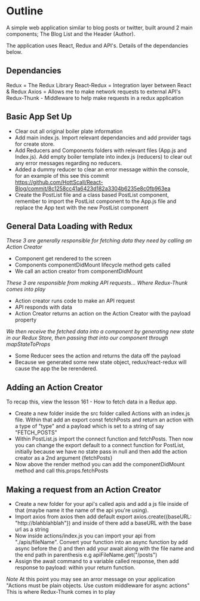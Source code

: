<h1 align="centre">Outline</h1>

A simple web application similar to blog posts or twitter, built around 2 main components; The Blog List and the Header (Author).

The application uses React, Redux and API's. Details of the dependancies below.

<h2 align="centre">Dependancies</h2>

Redux = The Redux Library
React-Redux = Integration layer between React & Redux
Axios = Allows me to make network requests to external API's
Redux-Thunk - Middleware to help make requests in a redux application

<h2 align="centre"> Basic App Set Up </h2>

- Clear out all original boiler plate information
- Add main index.js. Import relevant dependancies and add provider tags for create store.
- Add Reducers and Components folders with relevant files (App.js and Index.js). Add empty boiler template into index.js (reducers) to clear out any error messages regarding no reducers.
- Added a dummy reducer to clear an error message within the console, for an example of this see this commit https://github.com/HottScall/React-Blog/commit/8c1258cc41a6423d182a3304b6235e8c0fb963ea
- Create the PostList file and a class based PostList component, remember to import the PostList component to the App.js file and replace the App text with the new PostList component

<h2 align="centre"> General Data Loading with Redux </h2>

_These 3 are generally responsible for fetching data they need by calling an Action Creator_

- Component get rendered to the screen
- Components componentDidMount lifecycle method gets called
- We call an action creator from componentDidMount

_These 3 are responsible from making API requests... Where Redux-Thunk comes into play_

- Action creator runs code to make an API request
- API responds with data
- Action Creator returns an action on the Action Creator with the payload property

_We then receive the fetched data into a component by generating new state in our Redux Store, then passing that into our component through mapStateToProps_

- Some Reducer sees the action and returns the data off the payload
- Because we generated some new state object, redux/react-redux will cause the app the be rerendered.

<h2 align="centre"> Adding an Action Creator </h2>

To recap this, view the lesson 161 - How to fetch data in a Redux app.

- Create a new folder inside the src folder called Actions with an index.js file. Within that add an export const fetchPosts and return an action with a type of "type" and a payload which is set to a string of say "FETCH_POSTS"
- Within PostList.js import the connect function and fetchPosts. Then now you can change the export default to a connect function for PostList, initially because we have no state pass in null and then add the action creator as a 2nd argument {fetchPosts}
- Now above the render method you can add the componentDidMount method and call this.props.fetchPosts

<h2 align="centre"> Making a request from an Action Creator</h2>

- Create a new folder for your api's called apis and add a js file inside of that (maybe name it the name of the api you're using).
- Import axios from axios then add default export axios.create({baseURL: "http://blahblahblah"}) and inside of there add a baseURL with the base url as a string
- Now inside actions/index.js you can import your api from "./apis/fileName". Convert your function into an async function by add async before the () and then add your await along with the file name and the end path in parenthesis e.g apiFileName.get("/posts")
- Assign the await command to a variable called response, then add response to payload: within your return function.

_Note_ At this point you may see an arror message on your application "Actions must be plain objects. Use custom middleware for async actions" This is where Redux-Thunk comes in to play
